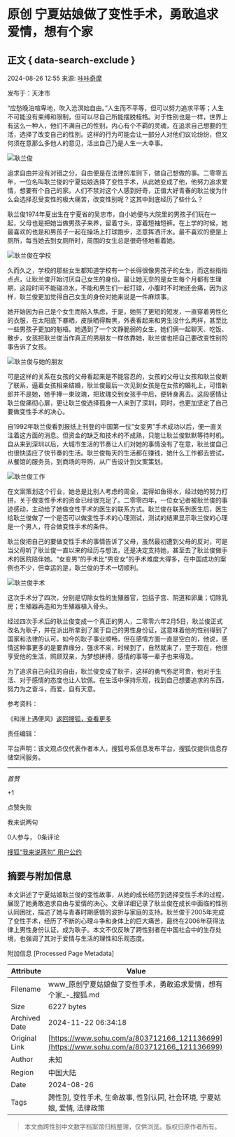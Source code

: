 # 原创 宁夏姑娘做了变性手术，勇敢追求爱情，想有个家

## 正文 { data-search-exclude }


2024-08-26 12:55 来源: [咔咔奇摩](https://www.sohu.com/a/803712166_121136699?spm=smpc.content-abroad.content.1.1732257205958U2dlZzA)

发布于：天津市

“应愁晚泊喧卑地，吹入沧溟始自由。”人生而不平等，但可以努力追求平等；人生不可能没有束缚和限制，但可以尽自己所能摆脱桎梏。对于性别也是一样，世界上有这么一种人，他们不满自己的性别，内心有个不羁的灵魂，在追求自己想要的生活，选择了改变自己的性别。这样的行为可能会让一部分人对他们议论纷纷，但又何须在意那么多他人的意见，活出自己乃是人生一大幸事。

![耿兰俊](//q7.itc.cn/q_70/images01/20240826/99a35b6712794d2b8b4a1920e7d9b03f.jpeg)

追求自由并没有对错之分，自由便是在法律的准则下，做自己想做的事。二零零五年，一位名叫耿兰俊的宁夏姑娘选择了变性手术，从此她变成了他，他努力追求爱情，想要有个自己的家。人们不禁对这个人感到好奇，正值大好青春的耿兰俊为什么会选择忍受变性的极大痛苦，改变性别呢？这其中到底经历了些什么？

耿兰俊1974年夏出生在宁夏省的吴忠市，自小她便与大院里的男孩子们玩在一起，父母也是把她当做男孩子来养，留着寸头，穿着短袖短裤。在上学的时候，她最喜欢的也是和男孩子一起在操场上打球跑步，恣意挥洒汗水。最不喜欢的便是上厕所，每当她去到女厕所时，周围的女生总是很奇怪地看着她。

![耿兰俊在学校](//q8.itc.cn/q_70/images01/20240826/f15c05d9cc634f4c9c6ddfde796cfcc8.jpeg)

久而久之，学校的那些女生都知道学校有一个长得很像男孩子的女生，而这些指指点点，让耿兰俊开始讨厌自己女生的身份。最让她无奈的是女生每个月都有生理期，这段时间不能碰凉水，不能和男生们一起打球，小腹时不时地还会痛，因为这样，耿兰俊更加觉得自己女生的身份对她来说是一件麻烦事。

她开始因为自己是个女生而陷入焦虑，于是，她剪了更短的短发，一直穿着男性化的衣服，在太阳底下暴晒，皮肤晒得黝黑，外表看起来和男生没什么两样，甚至比一些男孩子更加的魁梧。她遇到了一个文静脆弱的女生，她们俩一起聊天、吃饭、散步，女孩把耿兰俊当作真正的男朋友一样依靠她，耿兰俊也把自己要改变性别的事告诉了女孩。

![耿兰俊与她的朋友](//q0.itc.cn/q_70/images01/20240826/e90079d6015b4adf92a92e3dda23a5ee.jpeg)

可是这样的关系在女孩的父母看起来是不能容忍的，女孩的父母让女孩和耿兰俊断了联系，逼着女孩相亲结婚，耿兰俊最后一次见到女孩是在女孩的婚礼上，可惜新郎并不是她，她手捧一束玫瑰，把玫瑰交到女孩手中后，便转身离去。这段感情让耿兰俊痛彻心扉，更让耿兰俊选择孤身一人来到了深圳，同时，也更加坚定了自己要做变性手术的决心。

自1992年耿兰俊看到报纸上刊登的中国第一位“女变男”手术成功以后，便一直关注着这方面的消息。但资金的缺乏和技术的不成熟，只能让耿兰俊默默等待时机。自从来到深圳以后，大城市生活的节奏让人们对她的事情没有了在意，耿兰俊自己也很快适应了快节奏的生活。耿兰俊每天的生活都在赚钱，她什么工作都去尝试，从餐馆的服务员，到商场的导购，从广告设计到文案策划。

![耿兰俊工作](//q2.itc.cn/q_70/images01/20240826/f2662c67994e4a5c90a8f76dcede7b98.jpeg)

在文案策划这个行业，她总是比别人考虑的周全，混得如鱼得水，经过她的努力打拼，关于做变性手术的资金已经很充足了。二零零四年，一位女记者被耿兰俊的事迹感动，主动给了她做变性手术的医生的联系方式。耿兰俊在联系到医生后，医生给耿兰俊做了一个是否可以做变性手术的心理测试，测试的结果显示耿兰俊的心理是一个男人，符合做变性手术的条件。

耿兰俊把自己的要做变性手术的事情告诉了父母，虽然最初遭到父母的反对，可是当父母听了耿兰俊一直以来的经历与想法，还是决定支持她，甚至去了耿兰俊做手术的医院陪伴她。“女变男”的手术比“男变女”的手术难度大得多，在中国成功的案例也不少，但幸运的是，耿兰俊的手术一切顺利。

![耿兰俊手术](//q9.itc.cn/q_70/images01/20240826/5024f319dfd34816bece6a78242a1a75.jpeg)

这次手术分了四次，分别是切除女性的生殖器官，包括子宫、阴道和卵巢；切除乳房；生殖器再造和为生殖器植入骨头。

经过四次手术后的耿兰俊变成一个真正的男人，二零零六年2月5日，耿兰俊正式改名为耿子，并在派出所拿到了属于自己的男性身份证，这意味着他的性别得到了国家和法律的认可。如今的耿子事业顺畅，但在感情方面一直是空白的，他说，感情这种事更多的是要靠缘分，强求不来，时候到了，自然就来了，至于现在，他很享受他的生活，照顾双亲，为梦想拼搏，感情的事等一辈子也来得及。

为了追求自己向往的自由，耿兰俊变成了耿子，这样的勇气弥足可贵，他对于生活、对于感情的态度也让人钦佩。在生活中保持乐观，找到自己想要追求的东西，努力为之奋斗，而爱，自有天意。

参考资料：

《和淮上遇便风》[返回搜狐，查看更多](https://www.sohu.com/?strategyid=00001&spm=smpc.content-abroad.content.3.1732257205958U2dlZzA "点击进入搜狐首页")

责任编辑：

平台声明：该文观点仅代表作者本人，搜狐号系信息发布平台，搜狐仅提供信息存储空间服务。

--- 

_首赞_

+1

点赞失败

我来说两句

0人参与， 0条评论

[搜狐“我来说两句” 用户公约](http://zt.pinglun.sohu.com/s2014/sljyhgy/index.shtml)

## 摘要与附加信息

<!-- tcd_abstract -->
本文讲述了宁夏姑娘耿兰俊的变性故事，从她的成长经历到选择变性手术的过程，展现了她勇敢追求自由与爱情的决心。文章详细记录了耿兰俊在成长中面临的性别认同困扰，描述了她与青春时期感情的波折与家庭的支持。耿兰俊于2005年完成了变性手术，经历了不断的心理斗争和身体上的巨大痛苦，最终在2006年获得法律上男性身份认证，成为耿子。本文不仅反映了跨性别者在中国社会中的生存处境，也强调了其对于爱情与生活的理性和乐观态度。
<!-- tcd_abstract_end -->

附加信息 [Processed Page Metadata]

| Attribute       | Value                                  |
|-----------------|----------------------------------------|
| Filename        | www_原创宁夏姑娘做了变性手术，勇敢追求爱情，想有个家_-_搜狐.md                             |
| Size            | 6227 bytes                           |
| Archived Date   | 2024-11-22 06:34:18                             |
| Original Link   | [https://www.sohu.com/a/803712166_121136699](https://www.sohu.com/a/803712166_121136699)                       |
| Author          | 未知                               |
| Region          | 中国大陆                               |
| Date            | 2024-08-26                                 |
| Tags            | 跨性别, 变性手术, 生命故事, 性别认同, 社会环境, 宁夏姑娘, 爱情, 法律政策                                 |
>
> 本文由跨性别中文数字档案馆归档整理，仅供浏览。版权归原作者所有。
>